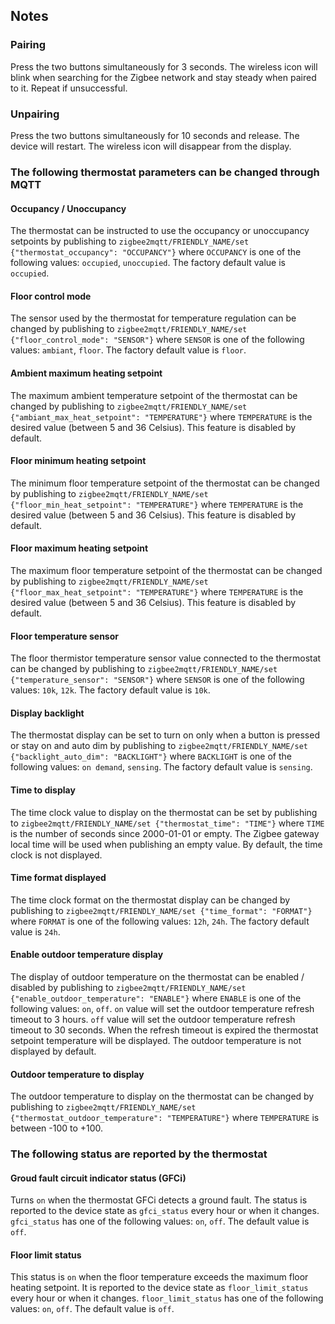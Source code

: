 <!-- Notes BEGIN: You can edit here. Add "## Notes" headline if not already present. -->
## Notes


### Pairing
Press the two buttons simultaneously for 3 seconds. The wireless icon will blink when searching
for the Zigbee network and stay steady when paired to it. Repeat if unsuccessful.

### Unpairing
Press the two buttons simultaneously for 10 seconds and release.
The device will restart. The wireless icon will disappear from the display.

### The following thermostat parameters can be changed through MQTT

#### Occupancy / Unoccupancy
The thermostat can be instructed to use the occupancy or unoccupancy setpoints by
publishing to `zigbee2mqtt/FRIENDLY_NAME/set {"thermostat_occupancy": "OCCUPANCY"}`
where `OCCUPANCY` is one of the following values: `occupied`, `unoccupied`.
The factory default value is `occupied`.

#### Floor control mode
The sensor used by the thermostat for temperature regulation can be changed by publishing
to `zigbee2mqtt/FRIENDLY_NAME/set {"floor_control_mode": "SENSOR"}`
where `SENSOR` is one of the following values: `ambiant`, `floor`.
The factory default value is `floor`.

#### Ambient maximum heating setpoint
The maximum ambient temperature setpoint of the thermostat can be changed by publishing
to `zigbee2mqtt/FRIENDLY_NAME/set {"ambiant_max_heat_setpoint": "TEMPERATURE"}`
where `TEMPERATURE` is the desired value (between 5 and 36 Celsius).
This feature is disabled by default.

#### Floor minimum heating setpoint
The minimum floor temperature setpoint of the thermostat can be changed by publishing
to `zigbee2mqtt/FRIENDLY_NAME/set {"floor_min_heat_setpoint": "TEMPERATURE"}`
where `TEMPERATURE` is the desired value (between 5 and 36 Celsius).
This feature is disabled by default.

#### Floor maximum heating setpoint
The maximum floor temperature setpoint of the thermostat can be changed by publishing
to `zigbee2mqtt/FRIENDLY_NAME/set {"floor_max_heat_setpoint": "TEMPERATURE"}`
where `TEMPERATURE` is the desired value (between 5 and 36 Celsius).
This feature is disabled by default.

#### Floor temperature sensor
The floor thermistor temperature sensor value connected to the thermostat can be changed by
publishing to `zigbee2mqtt/FRIENDLY_NAME/set {"temperature_sensor": "SENSOR"}`
where `SENSOR` is one of the following values: `10k`, `12k`.
The factory default value is `10k`.

#### Display backlight
The thermostat display can be set to turn on only when a button is pressed or stay on and auto dim by
publishing to `zigbee2mqtt/FRIENDLY_NAME/set {"backlight_auto_dim": "BACKLIGHT"}`
where `BACKLIGHT` is one of the following values: `on demand`, `sensing`.
The factory default value is `sensing`.

#### Time to display
The time clock value to display on the thermostat can be set by
publishing to `zigbee2mqtt/FRIENDLY_NAME/set {"thermostat_time": "TIME"}`
where `TIME` is the number of seconds since 2000-01-01 or empty.
The Zigbee gateway local time will be used when publishing an empty value.
By default, the time clock is not displayed.

#### Time format displayed
The time clock format on the thermostat display can be changed by
publishing to `zigbee2mqtt/FRIENDLY_NAME/set {"time_format": "FORMAT"}`
where `FORMAT` is one of the following values: `12h`, `24h`.
The factory default value is `24h`.

#### Enable outdoor temperature display
The display of outdoor temperature on the thermostat can be enabled / disabled by
publishing to `zigbee2mqtt/FRIENDLY_NAME/set {"enable_outdoor_temperature": "ENABLE"}`
where `ENABLE` is one of the following values: `on`, `off`.
`on` value will set the outdoor temperature refresh timeout to 3 hours.
`off` value will set the outdoor temperature refresh timeout to 30 seconds.
When the refresh timeout is expired the thermostat setpoint temperature will be displayed.
The outdoor temperature is not displayed by default.

#### Outdoor temperature to display
The outdoor temperature to display on the thermostat can be changed by
publishing to `zigbee2mqtt/FRIENDLY_NAME/set {"thermostat_outdoor_temperature": "TEMPERATURE"}`
where `TEMPERATURE` is between -100 to +100.

### The following status are reported by the thermostat

#### Groud fault circuit indicator status (GFCi)
Turns `on` when the thermostat GFCi detects a ground fault. The status is reported
to the device state as `gfci_status` every hour or when it changes.
`gfci_status` has one of the following values: `on`, `off`.
The default value is `off`.

#### Floor limit status
This status is `on` when the floor temperature exceeds the maximum floor heating setpoint.
It is reported to the device state as `floor_limit_status` every hour or when it changes.
`floor_limit_status` has one of the following values: `on`, `off`.
The default value is `off`.
<!-- Notes END: Do not edit below this line -->
